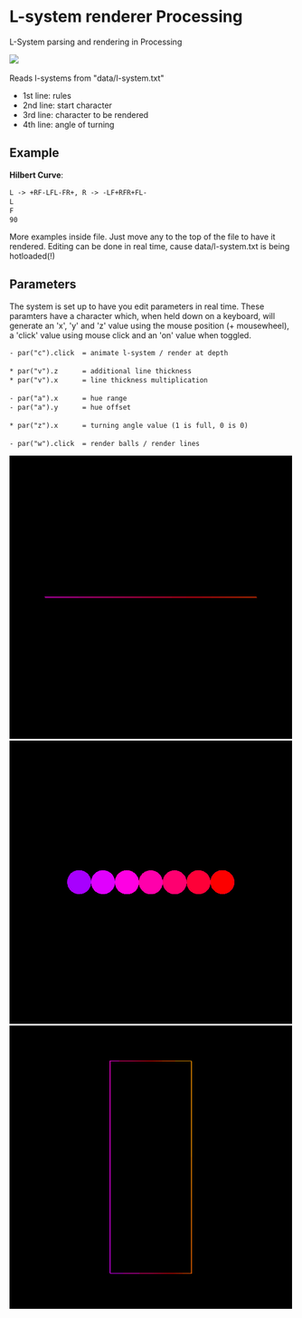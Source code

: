 # L-system renderer Processing
L-System parsing and rendering in Processing

![](examples/hilbert_large_dynamic_thick_loop_color.gif)

Reads l-systems from "data/l-system.txt"  
- 1st line: rules  
- 2nd line: start character  
- 3rd line: character to be rendered  
- 4th line: angle of turning  

## Example
**Hilbert Curve**:  
```
L -> +RF-LFL-FR+, R -> -LF+RFR+FL-  
L  
F  
90
```

More examples inside file. Just move any to the top of the file to have it rendered. Editing can be done in real time, cause data/l-system.txt is being hotloaded(!)


## Parameters
The system is set up to have you edit parameters in real time. These paramters have a character which, when held down on a keyboard, will generate an 'x', 'y' and 'z' value using the mouse position (+ mousewheel), a 'click' value using mouse click and an 'on' value when toggled.

```- par("c").z      = l-system depth  
- par("c").click  = animate l-system / render at depth

* par("v").z      = additional line thickness
* par("v").x      = line thickness multiplication

- par("a").x      = hue range  
- par("a").y      = hue offset

* par("z").x      = turning angle value (1 is full, 0 is 0)

- par("w").click  = render balls / render lines
```
![](examples/hilbert_breathe.gif)
![](examples/sirpinsky_balls.gif)
![](examples/square_breathe.gif)
